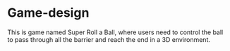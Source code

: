 # Game-design
This is game named Super Roll a Ball, where users need to control the ball to pass through all the barrier and reach the end in a 3D environment.
